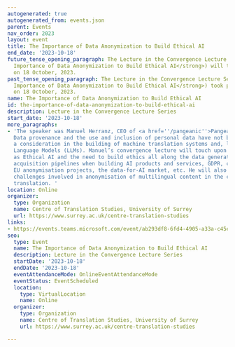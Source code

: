 ```yaml
---
autogenerated: true
autogenerated_from: events.json
parent: Events
nav_order: 2023
layout: event
title: The Importance of Data Anonymization to Build Ethical AI
end_date: '2023-10-18'
future_tense_opening_paragraph: The Lecture in the Convergence Lecture Series (<strong>The
  Importance of Data Anonymization to Build Ethical AI</strong>) will take place Online
  on 18 October, 2023.
past_tense_opening_paragraph: The Lecture in the Convergence Lecture Series (<strong>The
  Importance of Data Anonymization to Build Ethical AI</strong>) took place Online
  on 18 October, 2023.
name: The Importance of Data Anonymization to Build Ethical AI
id: the-importance-of-data-anonymization-to-build-ethical-ai
description: Lecture in the Convergence Lecture Series
start_date: '2023-10-18'
more_paragraphs:
- 'The speaker was Manuel Herranz, CEO of <a href=''/pangeanic''>Pangeanic.</a> <br>
  Data provenance and the use and inclusion of personal data have not been historically
  a consideration in the building of machine translation systems and, lately, Large
  Language Models (LLMs). Manuel’s convergence lecture will touch upon concepts such
  as Ethical AI and the need to build ethics all along the data generation and data
  acquisition pipelines when building AI products and services, GDPR, compliance,
  EU anonymisation projects, the data-for-AI market, etc. He will also discuss the
  challenges involved in anonymisation of multilingual content in the context of machine
  translation. '
location: Online
organizer:
  type: Organization
  name: Centre of Translation Studies, University of Surrey
  url: https://www.surrey.ac.uk/centre-translation-studies
links:
- https://events.teams.microsoft.com/event/ab293df8-6fd4-4905-a33a-c45e5546ccf4@6b902693-1074-40aa-9e21-d89446a2ebb5
seo:
  type: Event
  name: The Importance of Data Anonymization to Build Ethical AI
  description: Lecture in the Convergence Lecture Series
  startDate: '2023-10-18'
  endDate: '2023-10-18'
  eventAttendanceMode: OnlineEventAttendanceMode
  eventStatus: EventScheduled
  location:
    type: VirtualLocation
    name: Online
  organizer:
    type: Organization
    name: Centre of Translation Studies, University of Surrey
    url: https://www.surrey.ac.uk/centre-translation-studies

---
```


